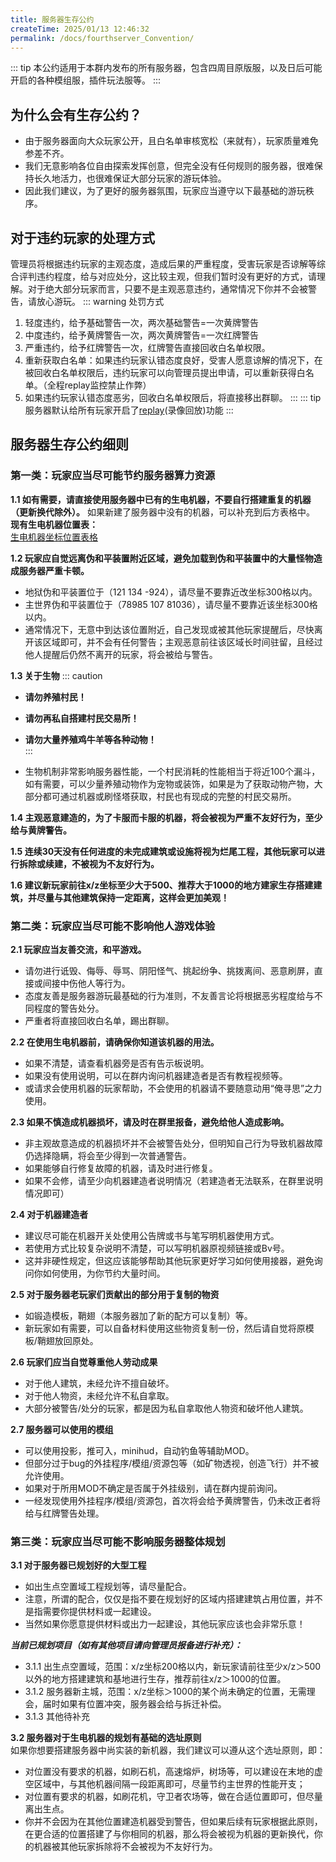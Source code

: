 ```yaml
---
title: 服务器生存公约
createTime: 2025/01/13 12:46:32
permalink: /docs/fourthserver_Convention/
---
```

::: tip
本公约适用于本群内发布的所有服务器，包含四周目原版服，以及日后可能开启的各种模组服，插件玩法服等。
:::
## **为什么会有生存公约？**

- 由于服务器面向大众玩家公开，且白名单审核宽松（来就有），玩家质量难免参差不齐。    
- 我们无意影响各位自由探索发挥创意，但完全没有任何规则的服务器，很难保持长久地活力，也很难保证大部分玩家的游玩体验。  
- 因此我们建议，为了更好的服务器氛围，玩家应当遵守以下最基础的游玩秩序。

## **对于违约玩家的处理方式**

管理员将根据违约玩家的主观态度，造成后果的严重程度，受害玩家是否谅解等综合评判违约程度，给与对应处分，这比较主观，但我们暂时没有更好的方式，请理解。对于绝大部分玩家而言，只要不是主观恶意违约，通常情况下你并不会被警告，请放心游玩。
::: warning 处罚方式
1. 轻度违约，给予基础警告一次，两次基础警告=一次黄牌警告
2. 中度违约，给予黄牌警告一次，两次黄牌警告=一次红牌警告
3. 严重违约，给予红牌警告一次，红牌警告直接回收白名单权限。
4. 重新获取白名单：如果违约玩家认错态度良好，受害人愿意谅解的情况下，在被回收白名单权限后，违约玩家可以向管理员提出申请，可以重新获得白名单。（全程replay监控禁止作弊）
5. 如果违约玩家认错态度恶劣，回收白名单权限后，将直接移出群聊。
:::
::: tip
服务器默认给所有玩家开启了[replay](https://www.mcmod.cn/class/1203.html)(录像回放)功能
:::
## **服务器生存公约细则**

### **第一类：玩家应当尽可能节约服务器算力资源**

**1.1 如有需要，请直接使用服务器中已有的生电机器，不要自行搭建重复的机器（更新换代除外）。** 
如果新建了服务器中没有的机器，可以补充到后方表格中。  
**现有生电机器位置表：**   
[生电机器坐标位置表格](https://docs.qq.com/sheet/DV0p5Zm90bEp2bkRT?tab=zrms3a)

**1.2 玩家应自觉远离伪和平装置附近区域，避免加载到伪和平装置中的大量怪物造成服务器严重卡顿。**

- 地狱伪和平装置位于（121 134 -924），请尽量不要靠近改坐标300格以内。
- 主世界伪和平装置位于（78985 107 81036），请尽量不要靠近该坐标300格以内。
- 通常情况下，无意中到达该位置附近，自己发现或被其他玩家提醒后，尽快离开该区域即可，并不会有任何警告；主观恶意前往该区域长时间驻留，且经过他人提醒后仍然不离开的玩家，将会被给与警告。

**1.3 关于生物**
::: caution

- **请勿养殖村民！**  

- **请勿再私自搭建村民交易所！**  

- **请勿大量养殖鸡牛羊等各种动物！**  
:::
- 生物机制非常影响服务器性能，一个村民消耗的性能相当于将近100个漏斗，如有需要，可以少量养殖动物作为宠物或装饰，如果是为了获取动物产物，大部分都可通过机器或刷怪塔获取，村民也有现成的完整的村民交易所。

**1.4 主观恶意建造的，为了卡服而卡服的机器，将会被视为严重不友好行为，至少给与黄牌警告。**

**1.5 连续30天没有任何进度的未完成建筑或设施将视为烂尾工程，其他玩家可以进行拆除或续建，不被视为不友好行为。**

**1.6 建议新玩家前往x/z坐标至少大于500、推荐大于1000的地方建家生存搭建建筑，并尽量与其他建筑保持一定距离，这样会更加美观！**

### **第二类：玩家应当尽可能不影响他人游戏体验**

**2.1 玩家应当友善交流，和平游戏。**  
- 请勿进行诋毁、侮辱、辱骂、阴阳怪气、挑起纷争、挑拨离间、恶意刷屏，直接或间接中伤他人等行为。  
- 态度友善是服务器游玩最基础的行为准则，不友善言论将根据恶劣程度给与不同程度的警告处分。  
- 严重者将直接回收白名单，踢出群聊。

**2.2 在使用生电机器前，请确保你知道该机器的用法。**  
- 如果不清楚，请查看机器旁是否有告示板说明。    
- 如果没有使用说明，可以在群内询问机器建造者是否有教程视频等。  
- 或请求会使用机器的玩家帮助，不会使用的机器请不要随意动用“俺寻思”之力使用。

**2.3 如果不慎造成机器损坏，请及时在群里报备，避免给他人造成影响。**  
- 非主观故意造成的机器损坏并不会被警告处分，但明知自己行为导致机器故障仍选择隐瞒，将会至少得到一次普通警告。  
- 如果能够自行修复故障的机器，请及时进行修复。  
- 如果不会修，请至少向机器建造者说明情况（若建造者无法联系，在群里说明情况即可）

**2.4 对于机器建造者**  
- 建议尽可能在机器开关处使用公告牌或书与笔写明机器使用方式。  
- 若使用方式比较复杂说明不清楚，可以写明机器原视频链接或Bv号。  
- 这并非硬性规定，但这应该能够帮助其他玩家更好学习如何使用接器，避免询问你如何使用，为你节约大量时间。

**2.5 对于服务器老玩家们贡献出的部分用于复制的物资**  
- 如锻造模板，鞘翅（本服务器加了新的配方可以复制）等。  
- 新玩家如有需要，可以自备材料使用这些物资复制一份，然后请自觉将原模板/鞘翅放回原处。

**2.6 玩家们应当自觉尊重他人劳动成果**  
- 对于他人建筑，未经允许不擅自破坏。  
- 对于他人物资，未经允许不私自拿取。  
- 大部分被警告/处分的玩家，都是因为私自拿取他人物资和破坏他人建筑。

**2.7 服务器可以使用的模组**  
- 可以使用投影，推可入，minihud，自动钓鱼等辅助MOD。  
- 但部分过于bug的外挂程序/模组/资源包等（如矿物透视，创造飞行）并不被允许使用。  
- 如果对于所用MOD不确定是否属于外挂级别，请在群内提前询问。  
- 一经发现使用外挂程序/模组/资源包，首次将会给予黄牌警告，仍未改正者将给与红牌警告处理。

### **第三类：玩家应当尽可能不影响服务器整体规划**

**3.1 对于服务器已规划好的大型工程**  
- 如出生点空置域工程规划等，请尽量配合。  
- 注意，所谓的配合，仅仅是指不要在规划好的区域内搭建建筑占用位置，并不是指需要你提供材料或一起建设。  
- 当然如果你愿意提供材料或出力一起建设，其他玩家应该也会非常乐意！

***当前已规划项目（如有其他项目请向管理员报备进行补充）：***

- 3.1.1 出生点空置域，范围：x/z坐标200格以内，新玩家请前往至少x/z＞500以外的地方搭建建筑和基地进行生存，推荐前往x/z＞1000的位置。
- 3.1.2 服务器新主城，范围：x/z坐标＞1000的某个尚未确定的位置，无需理会，届时如果有位置冲突，服务器会给与拆迁补偿。
- 3.1.3 其他待补充

**3.2 服务器对于生电机器的规划有基础的选址原则**  
如果你想要搭建服务器中尚实装的新机器，我们建议可以遵从这个选址原则，即：

- 对位置没有要求的机器，如刷石机，高速熔炉，树场等，可以建设在末地的虚空区域中，与其他机器间隔一段距离即可，尽量节约主世界的性能开支；
- 对位置有要求的机器，如刷花机，守卫者农场等，做在合适位置即可，但尽量离出生点。
- 你并不会因为在其他位置建造机器受到警告，但如果后续有玩家根据此原则，在更合适的位置搭建了与你相同的机器，那么将会被视为机器的更新换代，你的机器被其他玩家拆除将不会被视为不友好行为。
